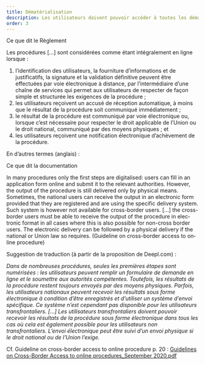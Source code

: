 ```yaml
---
title: Dématérialisation
description: Les utilisateurs doivent pouvoir accéder à toutes les démarches concernées par le PNU et les accomplir intégralement en ligne.
order: 3
---
```


<div class="fr-callout fr-mb-4w"> 
<p class="fr-callout__title fr-mb-4w">Ce que dit le Règlement</p> 
<p class="fr-callout__text">Les procédures [...] sont considérées comme étant intégralement en ligne lorsque&nbsp;:</p>
<ol>
<li>l’identification des utilisateurs, la fourniture d’informations et de justificatifs, la signature et la validation définitive peuvent être effectuées par voie électronique à distance, par l’intermédiaire d’une chaîne de services qui permet aux utilisateurs de respecter de façon simple et structurée les exigences de la procédure&nbsp;;</li>
<li>les utilisateurs reçoivent un accusé de réception automatique, à moins que le résultat de la procédure soit communiqué immédiatement&nbsp;;</li>
<li>le résultat de la procédure est communiqué par voie électronique ou, lorsque c’est nécessaire pour respecter le droit applicable de l’Union ou le droit national, communiqué par des moyens physiques&nbsp;; et</li>
<li>les utilisateurs reçoivent une notification électronique d’achèvement de la procédure.</li>
 </ol>  
</div> 

En d’autres termes (anglais)&nbsp;:

<div class="fr-callout fr-mb-4w"> 
<p class="fr-callout__title fr-mb-4w">Ce que dit la documentation</p> 
<p class="fr-callout__text" lang="en">In many procedures only the first steps are digitalised: users can fill in an application form online and submit it to the relevant authorities. However, the output of the procedure is still delivered only by physical means. Sometimes, the national users can receive the output in an electronic form provided that they are registered and are using the specific delivery system. Such system is however not available for cross-border users. [...] the cross-border users must be able to receive the output of the procedure in electronic format in all cases where this is also possible for non-cross border users. The electronic delivery can be followed by a physical delivery if the national or Union law so requires. (Guideline on cross-border access to online procedure)</p> 
</div> 

Suggestion de traduction (à partir de la proposition de Deepl.com)&nbsp;: 

*Dans de nombreuses procédures, seules les premières étapes sont numérisées : les utilisateurs peuvent remplir un formulaire de demande en ligne et le soumettre aux autorités compétentes. Toutefois, les résultats de la procédure restent toujours envoyés par des moyens physiques. Parfois, les utilisateurs nationaux peuvent recevoir les résultats sous forme électronique à condition d’être enregistrés et d’utiliser un système d’envoi spécifique. Ce système n’est cependant pas disponible pour les utilisateurs transfrontaliers. [...] Les utilisateurs transfrontaliers doivent pouvoir recevoir les résultats de la procédure sous forme électronique dans tous les cas où cela est également possible pour les utilisateurs non transfrontaliers. L’envoi électronique peut être suivi d’un envoi physique si le droit national ou de l’Union l’exige.*

Cf. Guideline on cross-border access to online procedure p. 20&nbsp;:
[Guidelines on Cross-Border Access to online procedures_September 2020.pdf](https://github.com/DISIC/design.numerique.gouv.fr/files/7846230/Guidelines.on.Cross-Border.Access.to.online.procedures_September.2020.pdf)
